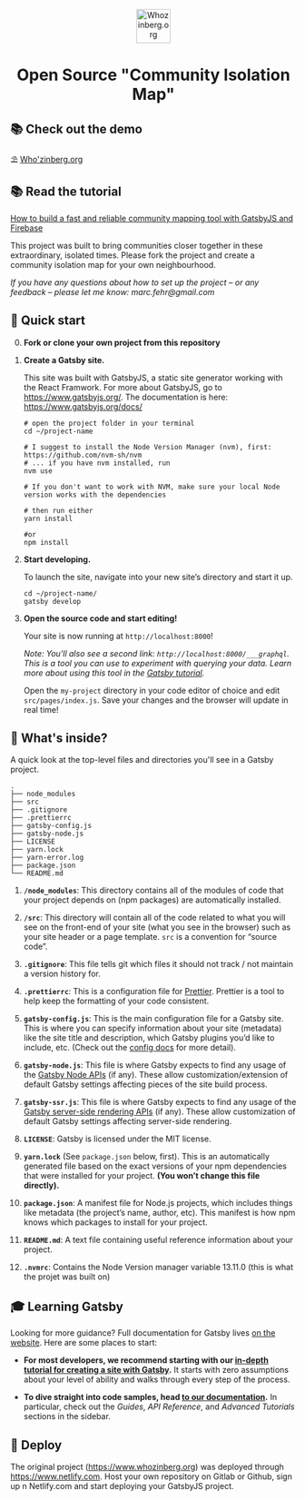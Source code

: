 <p align="center">
  <a href="https://www.whozinberg.org">
    <img alt="Whozinberg.org" src="http://www.whozinberg.org/favicon.png" width="60" />
  </a>
</p>
<h1 align="center">
  Open Source "Community Isolation Map"
</h1>

## 📚 Check out the demo
⛱ [Who'zinberg.org
](https://www.whozinberg.org "The Muizenberg Community Map")

## 📚 Read the tutorial
[How to build a fast and reliable community mapping tool with GatsbyJS and Firebase
](https://medium.com/@marcfehr/how-to-build-a-fast-and-reliable-community-mapping-tool-with-gatsbyjs-and-firebase-74a0fa6b5b83 "Article on Medium")


This project was built to bring communities closer together in these extraordinary, isolated times. Please fork the project and create a community isolation map for your own neighbourhood.

_If you have any questions about how to set up the project – or any feedback – please let me know: marc.fehr@gmail.com_

## 🚀 Quick start

0.  **Fork or clone your own project from this repository**

1.  **Create a Gatsby site.**

    This site was built with GatsbyJS, a static site generator working with the React Framwork. For more about GatsbyJS, go to https://www.gatsbyjs.org/. The documentation is here: https://www.gatsbyjs.org/docs/

    ```shell
    # open the project folder in your terminal
    cd ~/project-name

    # I suggest to install the Node Version Manager (nvm), first: https://github.com/nvm-sh/nvm
    # ... if you have nvm installed, run
    nvm use

    # If you don't want to work with NVM, make sure your local Node version works with the dependencies

    # then run either
    yarn install

    #or
    npm install
    ```

1.  **Start developing.**

    To launch the site, navigate into your new site’s directory and start it up.

    ```shell
    cd ~/project-name/
    gatsby develop
    ```

1.  **Open the source code and start editing!**

    Your site is now running at `http://localhost:8000`!

    _Note: You'll also see a second link: _`http://localhost:8000/___graphql`_. This is a tool you can use to experiment with querying your data. Learn more about using this tool in the [Gatsby tutorial](https://www.gatsbyjs.org/tutorial/part-five/#introducing-graphiql)._

    Open the `my-project` directory in your code editor of choice and edit `src/pages/index.js`. Save your changes and the browser will update in real time!

## 🧐 What's inside?

A quick look at the top-level files and directories you'll see in a Gatsby project.

    .
    ├── node_modules
    ├── src
    ├── .gitignore
    ├── .prettierrc
    ├── gatsby-config.js
    ├── gatsby-node.js
    ├── LICENSE
    ├── yarn.lock
    ├── yarn-error.log
    ├── package.json
    └── README.md

1.  **`/node_modules`**: This directory contains all of the modules of code that your project depends on (npm packages) are automatically installed.

2.  **`/src`**: This directory will contain all of the code related to what you will see on the front-end of your site (what you see in the browser) such as your site header or a page template. `src` is a convention for “source code”.

3.  **`.gitignore`**: This file tells git which files it should not track / not maintain a version history for.

4.  **`.prettierrc`**: This is a configuration file for [Prettier](https://prettier.io/). Prettier is a tool to help keep the formatting of your code consistent.

5.  **`gatsby-config.js`**: This is the main configuration file for a Gatsby site. This is where you can specify information about your site (metadata) like the site title and description, which Gatsby plugins you’d like to include, etc. (Check out the [config docs](https://www.gatsbyjs.org/docs/gatsby-config/) for more detail).

6.  **`gatsby-node.js`**: This file is where Gatsby expects to find any usage of the [Gatsby Node APIs](https://www.gatsbyjs.org/docs/node-apis/) (if any). These allow customization/extension of default Gatsby settings affecting pieces of the site build process.

7.  **`gatsby-ssr.js`**: This file is where Gatsby expects to find any usage of the [Gatsby server-side rendering APIs](https://www.gatsbyjs.org/docs/ssr-apis/) (if any). These allow customization of default Gatsby settings affecting server-side rendering.

8.  **`LICENSE`**: Gatsby is licensed under the MIT license.

9. **`yarn.lock`** (See `package.json` below, first). This is an automatically generated file based on the exact versions of your npm dependencies that were installed for your project. **(You won’t change this file directly).**

10. **`package.json`**: A manifest file for Node.js projects, which includes things like metadata (the project’s name, author, etc). This manifest is how npm knows which packages to install for your project.

11. **`README.md`**: A text file containing useful reference information about your project.

12. **`.nvmrc`**: Contains the Node Version manager variable 13.11.0 (this is what the projet was built on)

## 🎓 Learning Gatsby

Looking for more guidance? Full documentation for Gatsby lives [on the website](https://www.gatsbyjs.org/). Here are some places to start:

- **For most developers, we recommend starting with our [in-depth tutorial for creating a site with Gatsby](https://www.gatsbyjs.org/tutorial/).** It starts with zero assumptions about your level of ability and walks through every step of the process.

- **To dive straight into code samples, head [to our documentation](https://www.gatsbyjs.org/docs/).** In particular, check out the _Guides_, _API Reference_, and _Advanced Tutorials_ sections in the sidebar.

## 💫 Deploy

The original project (https://www.whozinberg.org) was deployed through https://www.netlify.com. Host your own repository on Gitlab or Github, sign up n Netlify.com and start deploying your GatsbyJS project.
